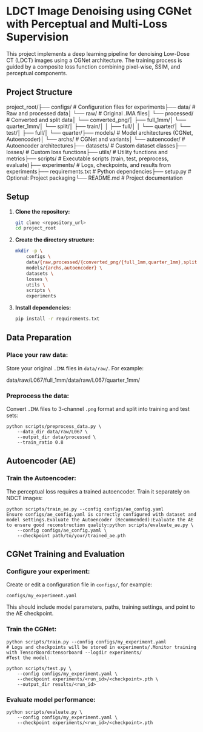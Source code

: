 # LDCT Image Denoising using CGNet with Perceptual and Multi-Loss Supervision

This project implements a deep learning pipeline for denoising Low-Dose CT (LDCT) images using a CGNet architecture. The training process is guided by a composite loss function combining pixel-wise, SSIM, and perceptual components.

## Project Structure
project_root/├── configs/                 # Configuration files for experiments├── data/                    # Raw and processed data│   └── raw/                 # Original .IMA files│   └── processed/           # Converted and split data│       └── converted_png/│           ├── full_1mm/│           └── quarter_1mm/│       └── split/│           ├── train/│           │   ├── full/│           │   └── quarter/│           └── test/│               ├── full/│               └── quarter/├── models/                  # Model architectures (CGNet, Autoencoder)│   └── archs/               # CGNet and variants│   └── autoencoder/         # Autoencoder architectures├── datasets/                # Custom dataset classes├── losses/                  # Custom loss functions├── utils/                   # Utility functions and metrics├── scripts/                 # Executable scripts (train, test, preprocess, evaluate)├── experiments/             # Logs, checkpoints, and results from experiments├── requirements.txt         # Python dependencies├── setup.py                 # Optional: Project packaging└── README.md                # Project documentation
## Setup

1.  **Clone the repository:**
    ```bash
    git clone <repository_url>
    cd project_root
    ```

2.  **Create the directory structure:**
    ```bash
    mkdir -p \
        configs \
        data/{raw,processed/{converted_png/{full_1mm,quarter_1mm},split/{train/{full,quarter},test/{full,quarter}}}} \
        models/{archs,autoencoder} \
        datasets \
        losses \
        utils \
        scripts \
        experiments
    ```

3.  **Install dependencies:**
    ```bash
    pip install -r requirements.txt
    ```

## Data Preparation

### Place your raw data:

Store your original `.IMA` files in `data/raw/`. For example:

data/raw/L067/full_1mm/data/raw/L067/quarter_1mm/
### Preprocess the data:

Convert `.IMA` files to 3-channel `.png` format and split into training and test sets:

```
python scripts/preprocess_data.py \
    --data_dir data/raw/L067 \
    --output_dir data/processed \
    --train_ratio 0.8
```

## Autoencoder (AE)

### Train the Autoencoder:

The perceptual loss requires a trained autoencoder. Train it separately on NDCT images:

```
python scripts/train_ae.py --config configs/ae_config.yaml
Ensure configs/ae_config.yaml is correctly configured with dataset and model settings.Evaluate the Autoencoder (Recommended):Evaluate the AE to ensure good reconstruction quality:python scripts/evaluate_ae.py \
    --config configs/ae_config.yaml \
    --checkpoint path/to/your/trained_ae.pth
```

## CGNet Training and Evaluation

### Configure your experiment:

Create or edit a configuration file in `configs/`, for example:

`configs/my_experiment.yaml`

This should include model parameters, paths, training settings, and point to the AE checkpoint.

### Train the CGNet:

```
python scripts/train.py --config configs/my_experiment.yaml
# Logs and checkpoints will be stored in experiments/.Monitor training with TensorBoard:tensorboard --logdir experiments/
#Test the model:

python scripts/test.py \
    --config configs/my_experiment.yaml \
    --checkpoint experiments/<run_id>/<checkpoint>.pth \
    --output_dir results/<run_id>
```

### Evaluate model performance:

```
python scripts/evaluate.py \
    --config configs/my_experiment.yaml \
    --checkpoint experiments/<run_id>/<checkpoint>.pth
```
